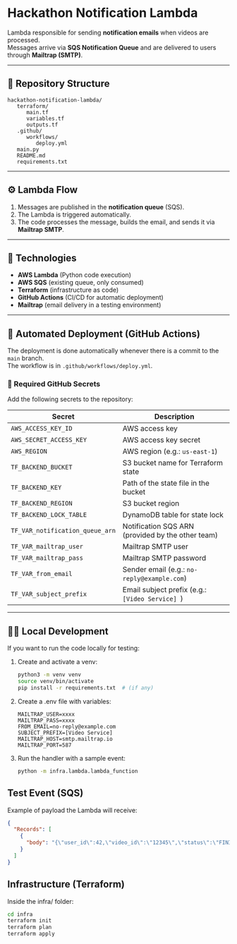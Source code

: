# Hackathon Notification Lambda

Lambda responsible for sending **notification emails** when videos are processed.  
Messages arrive via **SQS Notification Queue** and are delivered to users through **Mailtrap (SMTP)**.

---

## 📂 Repository Structure

```
hackathon-notification-lambda/
   terraform/
      main.tf
      variables.tf
      outputs.tf
   .github/
      workflows/
         deploy.yml
   main.py
   README.md
   requirements.txt
```

---

## ⚙️ Lambda Flow

1. Messages are published in the **notification queue** (SQS).  
2. The Lambda is triggered automatically.  
3. The code processes the message, builds the email, and sends it via **Mailtrap SMTP**.

---

## 📌 Technologies

- **AWS Lambda** (Python code execution)  
- **AWS SQS** (existing queue, only consumed)  
- **Terraform** (infrastructure as code)  
- **GitHub Actions** (CI/CD for automatic deployment)  
- **Mailtrap** (email delivery in a testing environment)  

---

## 🚀 Automated Deployment (GitHub Actions)

The deployment is done automatically whenever there is a commit to the `main` branch.  
The workflow is in `.github/workflows/deploy.yml`.

### 🔑 Required GitHub Secrets

Add the following secrets to the repository:

| Secret                          | Description                                                    |
|---------------------------------|----------------------------------------------------------------|
| `AWS_ACCESS_KEY_ID`             | AWS access key                                                 |
| `AWS_SECRET_ACCESS_KEY`         | AWS access key secret                                          |
| `AWS_REGION`                    | AWS region (e.g.: `us-east-1`)                                 |
| `TF_BACKEND_BUCKET`             | S3 bucket name for Terraform state                             |
| `TF_BACKEND_KEY`                | Path of the state file in the bucket                           |
| `TF_BACKEND_REGION`             | S3 bucket region                                               |
| `TF_BACKEND_LOCK_TABLE`         | DynamoDB table for state lock                                  |
| `TF_VAR_notification_queue_arn` | Notification SQS ARN (provided by the other team)              |
| `TF_VAR_mailtrap_user`          | Mailtrap SMTP user                                             |
| `TF_VAR_mailtrap_pass`          | Mailtrap SMTP password                                         |
| `TF_VAR_from_email`             | Sender email (e.g.: `no-reply@example.com`)                    |
| `TF_VAR_subject_prefix`         | Email subject prefix (e.g.: `[Video Service] `)                |

---

## 👨‍💻 Local Development

If you want to run the code locally for testing:

1. Create and activate a venv:
   ```bash
   python3 -m venv venv
   source venv/bin/activate
   pip install -r requirements.txt  # (if any)
   ```

2. Create a .env file with variables:

   ```
   MAILTRAP_USER=xxxx
   MAILTRAP_PASS=xxxx
   FROM_EMAIL=no-reply@example.com
   SUBJECT_PREFIX=[Video Service]
   MAILTRAP_HOST=smtp.mailtrap.io
   MAILTRAP_PORT=587
   ```

3. Run the handler with a sample event:

   ```bash
   python -m infra.lambda.lambda_function
   ```

## Test Event (SQS)

Example of payload the Lambda will receive:

```json
{
  "Records": [
    {
      "body": "{\"user_id\":42,\"video_id\":\"12345\",\"status\":\"FINISHED\",\"occurred_at\":\"20250918\"}"
    }
  ]
}
```

## Infrastructure (Terraform)

Inside the infra/ folder:

```bash
cd infra
terraform init
terraform plan
terraform apply
```
